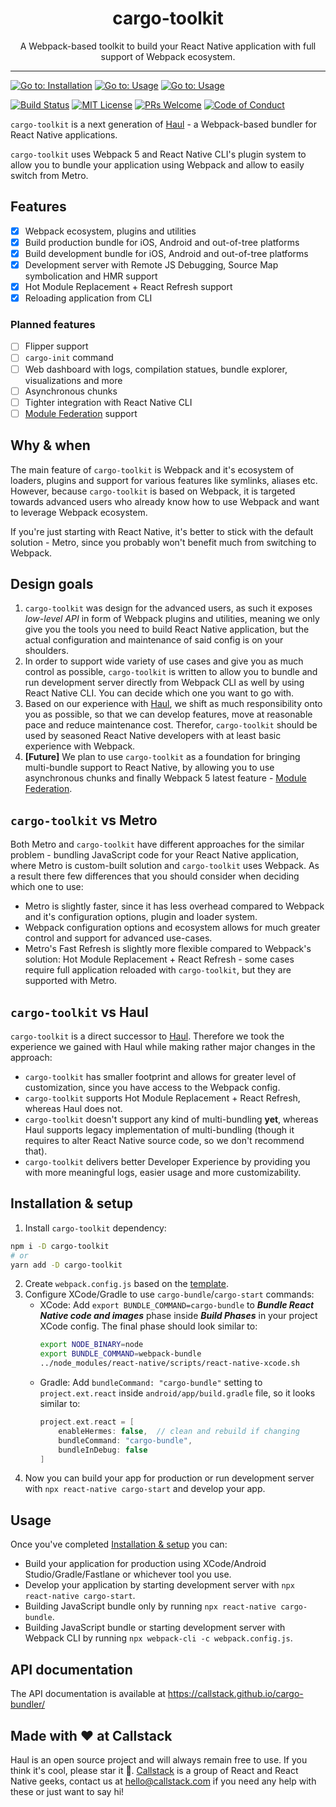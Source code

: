 <h1 align="center">cargo-toolkit</h1>
<p align="center">
A Webpack-based toolkit to build your React Native application with full support of Webpack ecosystem.
</p>

---

[![Go to: Installation][goto-installation-badge]][goto-installation]
[![Go to: Usage][goto-usage-badge]][goto-usage]
[![Go to: Usage][goto-api-docs-badge]][goto-api-docs]


[![Build Status][build-badge]][build]
[![MIT License][license-badge]][license]
[![PRs Welcome][prs-welcome-badge]][prs-welcome]
[![Code of Conduct][coc-badge]][coc]

`cargo-toolkit` is a next generation of [Haul](https://github.com/callstack/haul) - a Webpack-based bundler for React Native applications.

`cargo-toolkit` uses Webpack 5 and React Native CLI's plugin system to allow you to bundle your application using Webpack and allow to easily switch from Metro.

## Features

- [x] Webpack ecosystem, plugins and utilities
- [x] Build production bundle for iOS, Android and out-of-tree platforms
- [x] Build development bundle for iOS, Android and out-of-tree platforms
- [x] Development server with Remote JS Debugging, Source Map symbolication and HMR support
- [x] Hot Module Replacement + React Refresh support
- [x] Reloading application from CLI

### Planned features

- [ ] Flipper support
- [ ] `cargo-init` command
- [ ] Web dashboard with logs, compilation statues, bundle explorer, visualizations and more
- [ ] Asynchronous chunks
- [ ] Tighter integration with React Native CLI
- [ ] [Module Federation](https://medium.com/swlh/webpack-5-module-federation-a-game-changer-to-javascript-architecture-bcdd30e02669) support

## Why & when

The main feature of `cargo-toolkit` is Webpack and it's ecosystem of loaders, plugins and support for various features like symlinks, aliases etc. However, because `cargo-toolkit` is based on Webpack, it is targeted towards advanced users who already know how to use Webpack and want to leverage Webpack ecosystem.

If you're just starting with React Native, it's better to stick with the default solution - Metro, since you probably won't benefit much from switching to Webpack.

## Design goals

1. `cargo-toolkit` was design for the advanced users, as such it exposes _low-level API_ in form of Webpack plugins and utilities, meaning we only give you the tools you need to build React Native application, but the actual configuration and maintenance of said config is on your shoulders.
2. In order to support wide variety of use cases and give you as much control as possible, `cargo-toolkit` is written to allow you to bundle and run development server directly from Webpack CLI as well by using React Native CLI. You can decide which one you want to go with.
3. Based on our experience with [Haul](https://github.com/callstack/haul), we shift as much responsibility onto you as possible, so that we can develop features, move at reasonable pace and reduce maintenance cost. Therefor, `cargo-toolkit` should be used by seasoned React Native developers with at least basic experience with Webpack.
4. __[Future]__ We plan to use `cargo-toolkit` as a foundation for bringing multi-bundle support to React Native, by allowing you to use asynchronous chunks and finally Webpack 5 latest feature - [Module Federation](https://medium.com/swlh/webpack-5-module-federation-a-game-changer-to-javascript-architecture-bcdd30e02669).


## `cargo-toolkit` vs Metro

Both Metro and `cargo-toolkit` have different approaches for the similar problem - bundling JavaScript code for your React Native application, where Metro is custom-built solution and `cargo-toolkit` uses Webpack. As a result there few differences that you should consider when deciding which one to use:

- Metro is slightly faster, since it has less overhead compared to Webpack and it's configuration options, plugin and loader system.
- Webpack configuration options and ecosystem allows for much greater control and support for advanced use-cases.
- Metro's Fast Refresh is slightly more flexible compared to Webpack's solution: Hot Module Replacement + React Refresh - some cases require full application reloaded with `cargo-toolkit`, but they are supported with Metro.

## `cargo-toolkit` vs Haul

`cargo-toolkit` is a direct successor to [Haul](https://github.com/callstack/haul). Therefore we took the experience we gained with Haul while making rather major changes in the approach:

- `cargo-toolkit` has smaller footprint and allows for greater level of customization, since you have access to the Webpack config.
- `cargo-toolkit` supports Hot Module Replacement + React Refresh, whereas Haul does not.
- `cargo-toolkit` doesn't support any kind of multi-bundling __yet__, whereas Haul supports legacy implementation of multi-bundling (though it requires to alter React Native source code, so we don't recommend that).
- `cargo-toolkit` delivers better Developer Experience by providing you with more meaningful logs, easier usage and more customizability.

## Installation & setup

1. Install `cargo-toolkit` dependency:

```bash
npm i -D cargo-toolkit
# or
yarn add -D cargo-toolkit
```

2. Create `webpack.config.js` based on the [template](./templates/webpack.config.js).
3. Configure XCode/Gradle to use `cargo-bundle`/`cargo-start` commands:
   - XCode: Add `export BUNDLE_COMMAND=cargo-bundle` to **_Bundle React Native code and images_** phase inside **_Build Phases_** in your project XCode config. The final phase should look similar to:
     ```bash
     export NODE_BINARY=node
     export BUNDLE_COMMAND=webpack-bundle
     ../node_modules/react-native/scripts/react-native-xcode.sh
     ```
   - Gradle: Add `bundleCommand: "cargo-bundle"` setting to `project.ext.react` inside `android/app/build.gradle` file, so it looks similar to:
     ```groovy
     project.ext.react = [
         enableHermes: false,  // clean and rebuild if changing
         bundleCommand: "cargo-bundle",
         bundleInDebug: false
     ]
     ```
4. Now you can build your app for production or run development server with `npx react-native cargo-start` and develop your app.

## Usage

Once you've completed [Installation & setup](#installation--setup) you can:

- Build your application for production using XCode/Android Studio/Gradle/Fastlane or whichever tool you use.
- Develop your application by starting development server with `npx react-native cargo-start`.
- Building JavaScript bundle only by running `npx react-native cargo-bundle`.
- Building JavaScript bundle or starting development server with Webpack CLI by running `npx webpack-cli -c webpack.config.js`.

## API documentation

The API documentation is available at https://callstack.github.io/cargo-bundler/

## Made with ❤️ at Callstack

Haul is an open source project and will always remain free to use. If you think it's cool, please star it 🌟. [Callstack][callstack-readme-with-love] is a group of React and React Native geeks, contact us at [hello@callstack.com](mailto:hello@callstack.com) if you need any help with these or just want to say hi!

<!-- badges -->
[callstack-readme-with-love]: https://callstack.com/?utm_source=github.com&utm_medium=referral&utm_campaign=react-native-paper&utm_term=readme-with-love
[goto-installation-badge]: https://img.shields.io/badge/go%20to-Installation-blue?style=flat-square
[goto-installation]: #installation--setup
[goto-usage-badge]: https://img.shields.io/badge/go%20to-Usage-blue?style=flat-square
[goto-usage]: #usage
[goto-api-docs-badge]: https://img.shields.io/badge/go%20to-API%20docs-blue?style=flat-square
[goto-api-docs]: https://callstack.github.io/cargo-bundler/

[build-badge]: https://img.shields.io/github/checks-status/callstack/cargo-toolkit/main?label=build&style=flat-square
[build]: https://circleci.com/gh/callstack/cargo-toolkit
[license-badge]: https://img.shields.io/npm/l/cargo-toolkit.svg?style=flat-square
[license]: https://github.com/callstack/cargo-toolkit/blob/master/LICENSE
[prs-welcome-badge]: https://img.shields.io/badge/PRs-welcome-brightgreen.svg?style=flat-square
[prs-welcome]: http://makeapullrequest.com
[coc-badge]: https://img.shields.io/badge/code%20of-conduct-ff69b4.svg?style=flat-square
[coc]: https://github.com/callstack/cargo-toolkit/blob/master/CODE_OF_CONDUCT.md